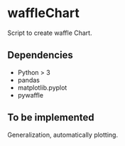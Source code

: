 # waffleChart

Script to create waffle Chart.

## Dependencies
* Python > 3
* pandas
* matplotlib.pyplot
* pywaffle

## To be implemented
Generalization, automatically plotting.
